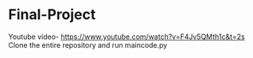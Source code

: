 # Final-Project
Youtube video- https://www.youtube.com/watch?v=F4Jv5QMth1c&t=2s
Clone the entire repository and run maincode.py
